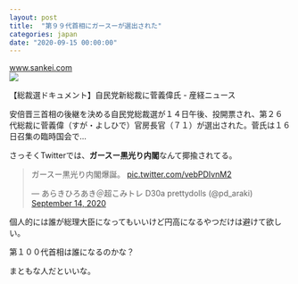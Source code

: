 ```yaml
---
layout: post
title:  "第９９代首相にガースーが選出された"
categories: japan
date: "2020-09-15 00:00:00"
---
```



<div class="card">
  <a href="https://www.sankei.com/politics/news/200914/plt2009140020-n1.html"></a>
  <div class="card__header">
    <a href="https://www.sankei.com/politics/news/200914/plt2009140020-n1.html">www.sankei.com</a>
  </div>
  <div class="card__image">
    <img src="https://www.sankei.com/images/news/200914/plt2009140020-p1.jpghttps://www.sankei.com/images/news/200914/plt2009140020-p2.jpg">
  </div>
  <div class="card__title">
    <p>【総裁選ドキュメント】自民党新総裁に菅義偉氏 - 産経ニュース</p>
  </div>
  <div class="card__description">
    <p>安倍晋三首相の後継を決める自民党総裁選が１４日午後、投開票され、第２６代総裁に菅義偉（すが・よしひで）官房長官（７１）が選出された。菅氏は１６日召集の臨時国会で…</p>
  </div>
</div>


さっそくTwitterでは、**ガースー黒光り内閣**なんて揶揄されてる。

<blockquote class="twitter-tweet tw-align-center"><p lang="ja" dir="ltr">ガースー黒光り内閣爆誕。 <a href="https://t.co/vebPDIvnM2">pic.twitter.com/vebPDIvnM2</a></p>&mdash; あらきひろあき＠超こみトレ D30a prettydolls (@pd_araki) <a href="https://twitter.com/pd_araki/status/1305391445507940353?ref_src=twsrc%5Etfw">September 14, 2020</a></blockquote> <script async src="https://platform.twitter.com/widgets.js" charset="utf-8"></script>

個人的には誰が総理大臣になってもいいけど円高になるやつだけは避けて欲しい。

第１００代首相は誰になるのかな？

まともな人だといいな。
